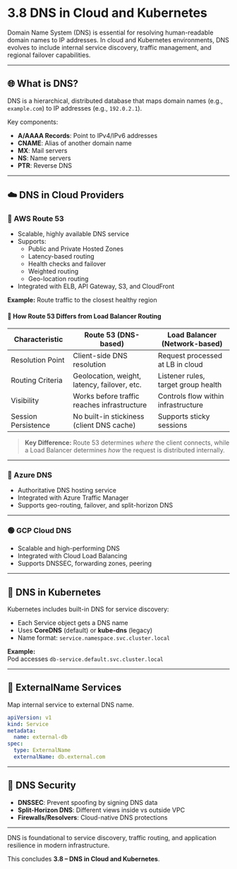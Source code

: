 
# 3.8 DNS in Cloud and Kubernetes

Domain Name System (DNS) is essential for resolving human-readable domain names to IP addresses. In cloud and Kubernetes environments, DNS evolves to include internal service discovery, traffic management, and regional failover capabilities.

---

## 🌐 What is DNS?

DNS is a hierarchical, distributed database that maps domain names (e.g., `example.com`) to IP addresses (e.g., `192.0.2.1`).

Key components:
- **A/AAAA Records**: Point to IPv4/IPv6 addresses
- **CNAME**: Alias of another domain name
- **MX**: Mail servers
- **NS**: Name servers
- **PTR**: Reverse DNS

---

## ☁️ DNS in Cloud Providers

### 🔷 AWS Route 53

- Scalable, highly available DNS service
- Supports:
  - Public and Private Hosted Zones
  - Latency-based routing
  - Health checks and failover
  - Weighted routing
  - Geo-location routing
- Integrated with ELB, API Gateway, S3, and CloudFront

**Example:** Route traffic to the closest healthy region

#### 🔄 How Route 53 Differs from Load Balancer Routing

| Characteristic             | Route 53 (DNS-based)                          | Load Balancer (Network-based)        |
|---------------------------|-----------------------------------------------|--------------------------------------|
| Resolution Point          | Client-side DNS resolution                    | Request processed at LB in cloud     |
| Routing Criteria          | Geolocation, weight, latency, failover, etc.  | Listener rules, target group health |
| Visibility                | Works before traffic reaches infrastructure   | Controls flow within infrastructure |
| Session Persistence       | No built-in stickiness (client DNS cache)     | Supports sticky sessions             |

> **Key Difference:** Route 53 determines _where_ the client connects, while a Load Balancer determines _how_ the request is distributed internally.

---

### 🔶 Azure DNS

- Authoritative DNS hosting service
- Integrated with Azure Traffic Manager
- Supports geo-routing, failover, and split-horizon DNS

---

### 🟢 GCP Cloud DNS

- Scalable and high-performing DNS
- Integrated with Cloud Load Balancing
- Supports DNSSEC, forwarding zones, peering

---

## 🧩 DNS in Kubernetes

Kubernetes includes built-in DNS for service discovery:
- Each Service object gets a DNS name
- Uses **CoreDNS** (default) or **kube-dns** (legacy)
- Name format: `service.namespace.svc.cluster.local`

**Example:**  
Pod accesses `db-service.default.svc.cluster.local`

---

## 🔁 ExternalName Services

Map internal service to external DNS name.

```yaml
apiVersion: v1
kind: Service
metadata:
  name: external-db
spec:
  type: ExternalName
  externalName: db.external.com
```

---

## 🔐 DNS Security

- **DNSSEC**: Prevent spoofing by signing DNS data
- **Split-Horizon DNS**: Different views inside vs outside VPC
- **Firewalls/Resolvers**: Cloud-native DNS protections

---

DNS is foundational to service discovery, traffic routing, and application resilience in modern infrastructure.

This concludes **3.8 – DNS in Cloud and Kubernetes**.
